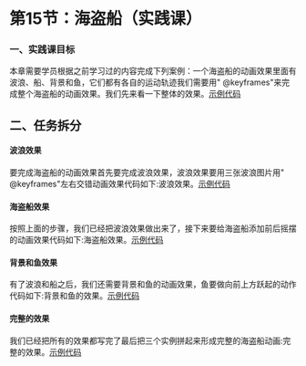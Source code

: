 # 第15节：海盗船（实践课）

### 一、实践课目标

本章需要学员根据之前学习过的内容完成下列案例：一个海盗船的动画效果里面有波浪、船、背景和鱼，它们都有各自的运动轨迹我们需要用" @keyframes"来完成整个海盗船的动画效果。我们先来看一下整体的效果。[示例代码](https://github.com/xiaozhoulee/xiaozhou-examples/tree/master/01-网页重构/第15节：海盗船/demo04.html)

## 二、任务拆分

#### 波浪效果

要完成海盗船的动画效果首先要完成波浪效果，波浪效果要用三张波浪图片用" @keyframes"左右交错动画效果代码如下:波浪效果。[示例代码](https://github.com/xiaozhoulee/xiaozhou-examples/tree/master/01-网页重构/第15节：海盗船/demo01.html)

#### 海盗船效果
 
按照上面的步骤，我们已经把波浪效果做出来了，接下来要给海盗船添加前后摇摆的动画效果代码如下:海盗船效果。[示例代码](https://github.com/xiaozhoulee/xiaozhou-examples/tree/master/01-网页重构/第15节：海盗船/demo02.html)

#### 背景和鱼效果

有了波浪和船之后，我们还需要背景和鱼的动画效果，鱼要做向前上方跃起的动作代码如下:背景和鱼的效果。[示例代码](https://github.com/xiaozhoulee/xiaozhou-examples/tree/master/01-网页重构/第15节：海盗船/demo03.html)

#### 完整的效果

我们已经把所有的效果都写完了最后把三个实例拼起来形成完整的海盗船动画:完整的效果。[示例代码](https://github.com/xiaozhoulee/xiaozhou-examples/tree/master/01-网页重构/第15节：海盗船/demo04.html)

